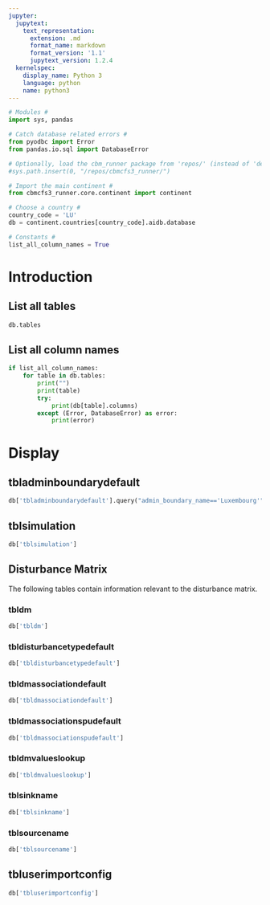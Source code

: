 ```yaml
---
jupyter:
  jupytext:
    text_representation:
      extension: .md
      format_name: markdown
      format_version: '1.1'
      jupytext_version: 1.2.4
  kernelspec:
    display_name: Python 3
    language: python
    name: python3
---
```


```python
# Modules #
import sys, pandas

# Catch database related errors #
from pyodbc import Error
from pandas.io.sql import DatabaseError

# Optionally, load the cbm_runner package from 'repos/' (instead of 'deploy/') #
#sys.path.insert(0, "/repos/cbmcfs3_runner/")

# Import the main continent #
from cbmcfs3_runner.core.continent import continent

# Choose a country #
country_code = 'LU'
db = continent.countries[country_code].aidb.database

# Constants #
list_all_column_names = True
```

# Introduction





## List all tables

```python
db.tables
```

## List all column names

```python
if list_all_column_names:
    for table in db.tables:
        print("")
        print(table)
        try:
            print(db[table].columns)
        except (Error, DatabaseError) as error:
            print(error)
```

# Display



## tbladminboundarydefault


```python
db['tbladminboundarydefault'].query("admin_boundary_name=='Luxembourg'")
```


## tblsimulation

```python
db['tblsimulation']
```

## Disturbance Matrix
The following tables contain information relevant to the disturbance matrix.
### tbldm

```python
db['tbldm']
```

### tbldisturbancetypedefault

```python
db['tbldisturbancetypedefault']
```

### tbldmassociationdefault

```python
db['tbldmassociationdefault']
```

### tbldmassociationspudefault

```python
db['tbldmassociationspudefault']
```

### tbldmvalueslookup

```python
db['tbldmvalueslookup']
```

### tblsinkname

```python
db['tblsinkname']
```

### tblsourcename

```python
db['tblsourcename']
```

## tbluserimportconfig

```python
db['tbluserimportconfig']
```
